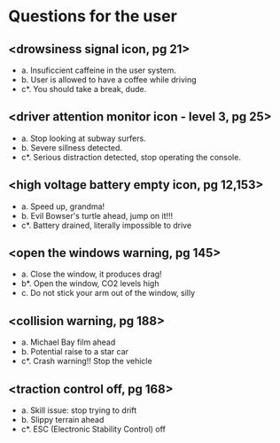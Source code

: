 # Questions for the user

## \<drowsiness signal icon, pg 21>

 - a. Insuficcient caffeine in the user system.
 - b. User is allowed to have a coffee while driving
 - c\*. You should take a break, dude.

## \<driver attention monitor icon - level 3, pg 25>

 - a. Stop looking at subway surfers.
 - b. Severe sillness detected.
 - c\*. Serious distraction detected, stop operating the console.

## \<high voltage battery empty icon, pg 12,153>

 - a. Speed up, grandma!
 - b. Evil Bowser's turtle ahead, jump on it!!!
 - c\*. Battery drained, literally impossible to drive

## \<open the windows warning, pg 145>

 - a. Close the window, it produces drag!
 - b\*. Open the window, CO2 levels high
 - c. Do not stick your arm out of the window, silly

## \<collision warning, pg 188>

 - a. Michael Bay film ahead
 - b. Potential raise to a star car
 - c\*. Crash warning!! Stop the vehicle

## \<traction control off, pg 168>

 - a. Skill issue: stop trying to drift
 - b. Slippy terrain ahead
 - c\*. ESC (Electronic Stability Control) off
